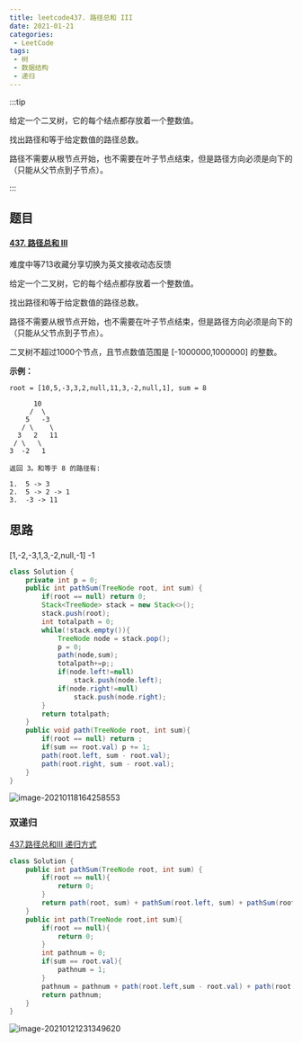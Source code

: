 ```yaml
---
title: leetcode437. 路径总和 III
date: 2021-01-21
categories:
 - LeetCode
tags:
 - 树
 - 数据结构
 - 递归
---
```


:::tip

给定一个二叉树，它的每个结点都存放着一个整数值。

找出路径和等于给定数值的路径总数。

路径不需要从根节点开始，也不需要在叶子节点结束，但是路径方向必须是向下的（只能从父节点到子节点）。

:::

<!-- more -->

## 题目

#### [437. 路径总和 III](https://leetcode-cn.com/problems/path-sum-iii/)

难度中等713收藏分享切换为英文接收动态反馈

给定一个二叉树，它的每个结点都存放着一个整数值。

找出路径和等于给定数值的路径总数。

路径不需要从根节点开始，也不需要在叶子节点结束，但是路径方向必须是向下的（只能从父节点到子节点）。

二叉树不超过1000个节点，且节点数值范围是 [-1000000,1000000] 的整数。

**示例：**

```
root = [10,5,-3,3,2,null,11,3,-2,null,1], sum = 8

      10
     /  \
    5   -3
   / \    \
  3   2   11
 / \   \
3  -2   1

返回 3。和等于 8 的路径有:

1.  5 -> 3
2.  5 -> 2 -> 1
3.  -3 -> 11
```

## 思路

### 

[1,-2,-3,1,3,-2,null,-1]
-1

```java
class Solution {
    private int p = 0;
    public int pathSum(TreeNode root, int sum) {
        if(root == null) return 0;
        Stack<TreeNode> stack = new Stack<>();
        stack.push(root);
        int totalpath = 0;
        while(!stack.empty()){
            TreeNode node = stack.pop();
            p = 0;
            path(node,sum);
            totalpath+=p;;
            if(node.left!=null)
                stack.push(node.left);
            if(node.right!=null)
                stack.push(node.right);
        }
        return totalpath;
    }
    public void path(TreeNode root, int sum){
        if(root == null) return ;
        if(sum == root.val) p += 1;
        path(root.left, sum - root.val);
        path(root.right, sum - root.val);
    }
}
```



![image-20210118164258553](https://i.loli.net/2021/01/18/RGNDwVi2Yb6oxI8.png)

### 双递归

[437.路径总和III 递归方式](https://leetcode-cn.com/problems/path-sum-iii/solution/437lu-jing-zong-he-iii-di-gui-fang-shi-by-ming-zhi/)

```java
class Solution {
    public int pathSum(TreeNode root, int sum) {
        if(root == null){
            return 0;
        }
        return path(root, sum) + pathSum(root.left, sum) + pathSum(root.right, sum);
    }
    public int path(TreeNode root,int sum){
        if(root == null){
            return 0;
        }
        int pathnum = 0;
        if(sum == root.val){
            pathnum = 1;
        }
        pathnum = pathnum + path(root.left,sum - root.val) + path(root.right, sum - root.val);
        return pathnum;
    }
}
```



![image-20210121231349620](https://i.loli.net/2021/01/21/TcagO6nIlFfS71W.png)

